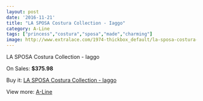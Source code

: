 ```yaml
---
layout: post
date: '2016-11-21'
title: "LA SPOSA Costura Collection - Iaggo"
category: A-Line
tags: ["princess","costura","sposa","made","charming"]
image: http://www.extralace.com/1974-thickbox_default/la-sposa-costura-collection-iaggo.jpg
---
```

LA SPOSA Costura Collection - Iaggo

On Sales: **$375.98**
<a href="https://www.extralace.com/a-line/937-la-sposa-costura-collection-iaggo.html"><amp-img layout="responsive" width="600" height="600" src="//www.extralace.com/1974-thickbox_default/la-sposa-costura-collection-iaggo.jpg" alt="LA SPOSA Costura Collection - Iaggo 0" /></a>

Buy it: [LA SPOSA Costura Collection - Iaggo](https://www.extralace.com/a-line/937-la-sposa-costura-collection-iaggo.html "LA SPOSA Costura Collection - Iaggo")

View more: [A-Line](https://www.extralace.com/2-a-line "A-Line")